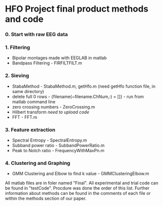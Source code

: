 # HFO Project final product methods and code

### 0. Start with raw EEG data

### 1. Filtering
   - Bipolar montages made with EEGLAB in matlab
   - Bandpass Filtering - FIRFILTFILT.m

### 2. Sieving
   - StabaMethod - StabaMethod.m, getHfo.m (need getHfo function file, in same directory)
   - delete full 0 rows - {filename(~filename.ChNum,:) = []} - run from matlab command line
   - zero crossing numbers - ZeroCrossing.m
   - Hilbert transform *need to upload code*
   -  FFT - FFT.m

### 3. Feature extraction
   - Spectral Entropy - SpectralEntropy.m
   - Subband power ratio - SubbandPowerRatio.m
   - Peak to Notch ratio - FrequencyWithMaxPn.m

### 4. Clustering and Graphing
   - GMM Clustering and Elbow to find k value - GMMClusteringElbow.m


All matlab files are in foler named "Final".
All experimental and trial code can be found in "testCode".
Procdure was done the order of this list. Further information about methods can be found in the comments of each file or within the methods section of our paper.

